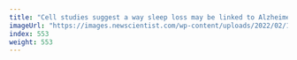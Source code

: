 ```yaml
---
title: "Cell studies suggest a way sleep loss may be linked to Alzheimer’s"
imageUrl: "https://images.newscientist.com/wp-content/uploads/2022/02/10170949/PRI_2224675121.jpg?width=600"
index: 553
weight: 553
---
```

